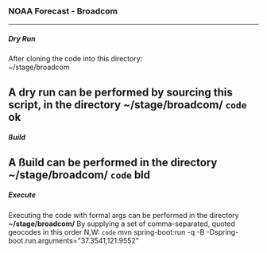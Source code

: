 
### NOAA Forecast - Broadcom
---
##### Dry Run
After cloning the code into this directory: \
~/stage/broadcom

A dry run can be performed by sourcing this script, in the directory
**~/stage/broadcom/**
`code`
  ok
  ---

 ##### ßuild
A ßuild can be performed in the directory \
**~/stage/broadcom/**
`code`
  bld
  ---

 ##### Execute
Executing the code with formal args can be performed in the directory \
**~/stage/broadcom/**
By supplying a set of comma-separated, quoted geocodes in this order  N,W:
`code`
  mvn spring-boot:run -q -B -Dspring-boot.run.arguments="37.3541,121.9552"
